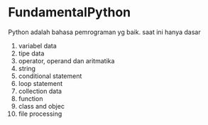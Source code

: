 # FundamentalPython

Python adalah bahasa pemrograman yg baik.
saat ini hanya dasar
1. variabel data
2. tipe data
3. operator, operand dan aritmatika
4. string
5. conditional statement
6. loop statement
7. collection data
8. function
9. class and objec
10. file processing

